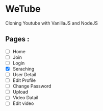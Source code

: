 # WeTube

Cloning Youtube with VanillaJS and NodeJS

## Pages :

- [ ] Home
- [ ] Join
- [ ] Login
- [x] Seraching
- [ ] User Detail
- [ ] Edit Profile
- [ ] Change Password
- [ ] Upload
- [ ] Video Datail
- [ ] Edit video
